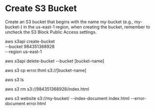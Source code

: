 # Create S3 Bucket
Create an S3 bucket that begins with the name my-bucket
(e.g., my-bucket-<ACCOUNT ID>) in the us-east-1 region,
when creating the bucket,
remember to uncheck the S3 Block Public Access settings.

aws s3api create-bucket \
    --bucket 984351368928 \
    --region us-east-1


aws s3api delete-bucket --bucket [bucket-name]

aws s3 cp error.thml s3://[bucket-name]

aws s3 ls

aws s3 rm s3://984351368928/index.html

aws s3 website s3://my-bucket/ --index-document index.html --error-document error.html
